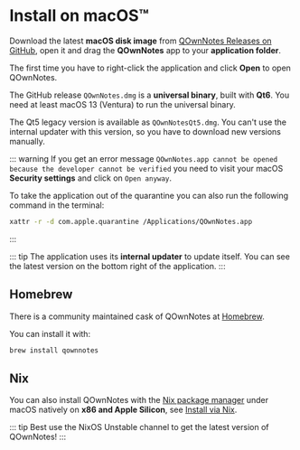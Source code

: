 # Install on macOS™

Download the latest **macOS disk image** from [QOwnNotes Releases on GitHub](https://github.com/pbek/QOwnNotes/releases),
open it and drag the **QOwnNotes** app to your **application folder**.

The first time you have to right-click the application and click **Open** to open QOwnNotes.

The GitHub release `QOwnNotes.dmg` is a **universal binary**, built with **Qt6**.
You need at least macOS 13 (Ventura) to run the universal binary.

The Qt5 legacy version is available as `QOwnNotesQt5.dmg`. You can't use the
internal updater with this version, so you have to download new versions manually.

::: warning
If you get an error message `QOwnNotes.app cannot be opened because the developer cannot be verified`
you need to visit your macOS **Security settings** and click on `Open anyway`.

To take the application out of the quarantine you can also run the following command in the terminal:

```bash
xattr -r -d com.apple.quarantine /Applications/QOwnNotes.app
```

:::

::: tip
The application uses its **internal updater** to update itself.
You can see the latest version on the bottom right of the application.
:::

## Homebrew

There is a community maintained cask of QOwnNotes at [Homebrew](https://formulae.brew.sh/cask/qownnotes).

You can install it with:

```bash
brew install qownnotes
```

## Nix

You can also install QOwnNotes with the [Nix package manager](https://wiki.nixos.org/wiki/Nix_package_manager)
under macOS natively on **x86 and Apple Silicon**, see [Install via Nix](./nix.md).

::: tip
Best use the NixOS Unstable channel to get the latest version of QOwnNotes!
:::

